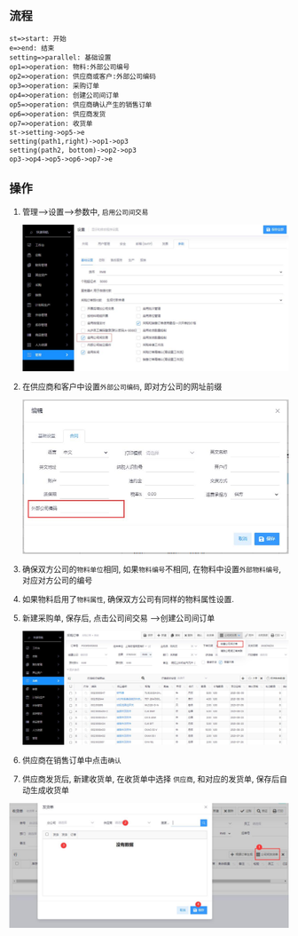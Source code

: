 ## 流程

```flowchart
st=>start: 开始
e=>end: 结束
setting=>parallel: 基础设置
op1=>operation: 物料:外部公司编号
op2=>operation: 供应商或客户:外部公司编码
op3=>operation: 采购订单
op4=>operation: 创建公司间订单
op5=>operation: 供应商确认产生的销售订单
op6=>operation: 供应商发货
op7=>operation: 收货单
st->setting->op5->e
setting(path1,right)->op1->op3
setting(path2, bottom)->op2->op3
op3->op4->op5->op6->op7->e
```

## 操作

1. 管理-->设置-->参数中, `启用公司间交易`
   
   ![intercompany-setting1](../images/InterCompany/intercompany-setting1.jpg)

2. 在供应商和客户中设置`外部公司编码`, 即对方公司的网址前缀
   
   ![intercompany2](../images/InterCompany/intercompany2.jpg)

3. 确保双方公司的`物料单位`相同, 如果`物料编号`不相同, 在物料中设置`外部物料编号`, 对应对方公司的编号
3. 如果物料启用了`物料属性`, 确保双方公司有同样的物料属性设置.

4. 新建采购单, 保存后, 点击公司间交易 -->创建公司间订单
   
   ![intercompany3](../images/InterCompany/intercompany3.jpg)

5. 供应商在销售订单中点击`确认`

6. 供应商发货后, 新建收货单, 在收货单中选择 `供应商`, 和对应的发货单, 保存后自动生成收货单

![intercompany4](../images/InterCompany/intercompany4.jpg)